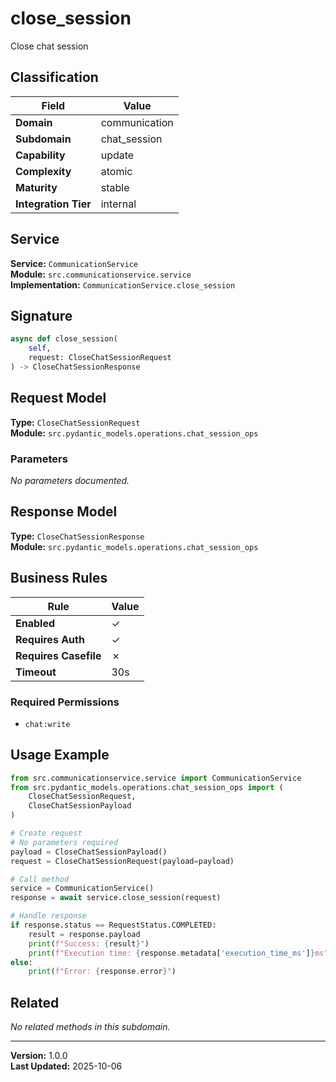 # close_session

Close chat session

## Classification

| Field | Value |
|-------|-------|
| **Domain** | communication |
| **Subdomain** | chat_session |
| **Capability** | update |
| **Complexity** | atomic |
| **Maturity** | stable |
| **Integration Tier** | internal |

## Service

**Service:** `CommunicationService`  
**Module:** `src.communicationservice.service`  
**Implementation:** `CommunicationService.close_session`

## Signature

```python
async def close_session(
    self,
    request: CloseChatSessionRequest
) -> CloseChatSessionResponse
```

## Request Model

**Type:** `CloseChatSessionRequest`  
**Module:** `src.pydantic_models.operations.chat_session_ops`

### Parameters

*No parameters documented.*


## Response Model

**Type:** `CloseChatSessionResponse`  
**Module:** `src.pydantic_models.operations.chat_session_ops`

## Business Rules

| Rule | Value |
|------|-------|
| **Enabled** | ✓ |
| **Requires Auth** | ✓ |
| **Requires Casefile** | ✗ |
| **Timeout** | 30s |

### Required Permissions

- `chat:write`


## Usage Example

```python
from src.communicationservice.service import CommunicationService
from src.pydantic_models.operations.chat_session_ops import (
    CloseChatSessionRequest,
    CloseChatSessionPayload
)

# Create request
# No parameters required
payload = CloseChatSessionPayload()
request = CloseChatSessionRequest(payload=payload)

# Call method
service = CommunicationService()
response = await service.close_session(request)

# Handle response
if response.status == RequestStatus.COMPLETED:
    result = response.payload
    print(f"Success: {result}")
    print(f"Execution time: {response.metadata['execution_time_ms']}ms")
else:
    print(f"Error: {response.error}")
```

## Related

*No related methods in this subdomain.*


---

**Version:** 1.0.0  
**Last Updated:** 2025-10-06
